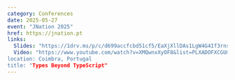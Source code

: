 ```yaml
---
category: Conferences
date: 2025-05-27
event: "JNation 2025"
href: https://jnation.pt
links:
  Slides: "https://1drv.ms/p/c/d699accfcbd51cf5/EaXjXllDAs1LgW4G4If3rnsBbmMXCpgtfbltx__QgAePpQ"
  Video: "https://www.youtube.com/watch?v=XMQwnxXyOF8&list=PLXADOFXCGUmURasW-yOfzhZ9IsDlQiFSk&index=4&ab_channel=JNation
location: Coimbra, Portugal
title: "Types Beyond TypeScript"
---
```

